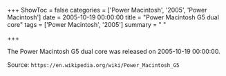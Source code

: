 +++
ShowToc = false
categories = ['Power Macintosh', '2005', 'Power Macintosh']
date = 2005-10-19 00:00:00
title = "Power Macintosh G5 dual core"
tags = ['Power Macintosh', '2005']
summary = " "

+++

The Power Macintosh G5 dual core was released on 2005-10-19 00:00:00.

Source: `https://en.wikipedia.org/wiki/Power_Macintosh_G5`
